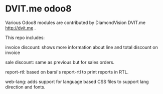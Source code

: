 DVIT.me odoo8
=====

Various Odoo8 modules are contributed by DiamondVision DVIT.me http://dvit.me .


This repo includes:

invoice discount: shows more information about line and total discount on invoice

sale discount: same as previous but for sales orders.

report-rtl: based on barsi's report-rtl to print reports in RTL.

web-lang: adds support for language based CSS files to support lang direction and fonts.

